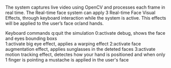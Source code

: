 The system captures live video using OpenCV and processes each frame in real time.  The Real-time face system can apply 3 Real-time Face Visual Effects, through keyboard interaction while the system is active.  This effects will be applied to the user’s face or/and hands.

Keyboard commands
q:quit the simulation
0:activate debug, shows the face and eyes bounding boxs  
1:activate big eye effect, applies a warping effect 
2:activate face augmentation effect, applies sunglasses in the deteted faces 
3:activate motion tracking effect, detectes how your hand is positioned and when only 1 finger is pointing a mustache is applied in the user's face